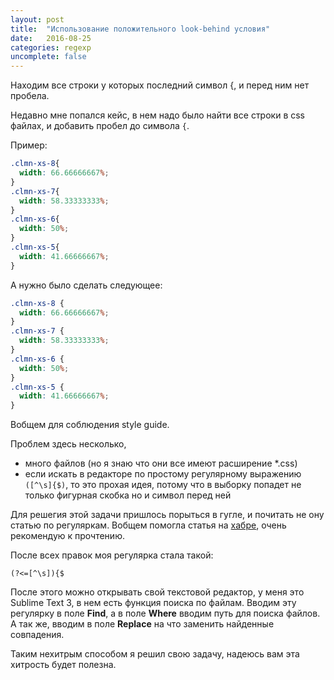 ```yaml
---
layout: post
title:  "Использование положительного look-behind условия"
date:   2016-08-25
categories: regexp
uncomplete: false
---
```


Находим все строки у которых последний символ {, и перед ним нет пробела.

Недавно мне попался кейс, в нем надо было найти все строки в css файлах,  и добавить пробел до символа `{`.

Пример:

```css
.clmn-xs-8{
  width: 66.66666667%;
}
.clmn-xs-7{
  width: 58.33333333%;
}
.clmn-xs-6{
  width: 50%;
}
.clmn-xs-5{
  width: 41.66666667%;
}
```

А нужно было сделать следующее:

```css
.clmn-xs-8 {
  width: 66.66666667%;
}
.clmn-xs-7 {
  width: 58.33333333%;
}
.clmn-xs-6 {
  width: 50%;
}
.clmn-xs-5 {
  width: 41.66666667%;
}
```

Вобщем для соблюдения style guide. 

Проблем здесь несколько, 

- много файлов (но я знаю что они все имеют расширение *.css)
- если искать в редакторе по простому регулярному выражению `([^\s]{$)`, то это прохая идея, потому что в выборку попадет не только фигурная скобка но и символ перед ней

Для решегия этой задачи пришлось порыться в гугле, и почитать не ону статью по регуляркам. Вобщем помогла статья на [хабре](https://habrahabr.ru/post/159483/), очень рекомендую к прочтению.

После всех правок моя регулярка стала такой:

```
(?<=[^\s]){$
```

После этого можно открывать свой текстовой редактор, у меня это Sublime Text 3, в нем есть функция поиска по файлам. Вводим эту регулярку в поле **Find**, а в поле **Where** вводим путь для поиска файлов. А так же, вводим в поле **Replace** на что заменить найденные совпадения.

Таким нехитрым способом я решил свою задачу, надеюсь вам эта хитрость будет полезна.

